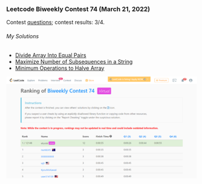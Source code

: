 ### Leetcode Biweekly Contest 74 (March 21, 2022)
Contest [questions](https://leetcode.com/contest/biweekly-contest-74/ 'Link to Contest Questions'); 
contest results: 3/4.

###### My Solutions
* [Divide Array Into Equal Pairs](https://github.com/ez2rok/coding-contests/blob/main/week9/leetcode_biweekly_74/divide_array_into_equal_pairs.py)
* [Maximize Number of Subsequences in a String](https://github.com/ez2rok/coding-contests/blob/main/week9/leetcode_biweekly_74/maximize_number_of_subsequences_in_a_string.py)
* [Minimum Operations to Halve Array](https://github.com/ez2rok/coding-contests/blob/main/week9/leetcode_biweekly_74/minimum_operations_to_halve_array_sum.py)

<img src="leetcode_biweekly_74.png" alt="Screenshot of my contest results." width="800"/>
